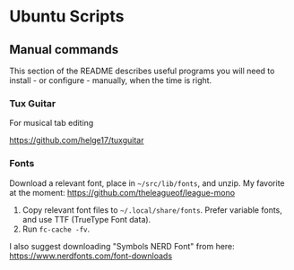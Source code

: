 # Ubuntu Scripts

## Manual commands

This section of the README describes useful programs you will need to install - or configure - manually, when the time is right.

### Tux Guitar

For musical tab editing

<https://github.com/helge17/tuxguitar>

### Fonts

Download a relevant font, place in `~/src/lib/fonts`, and unzip. My favorite at the moment: <https://github.com/theleagueof/league-mono>

1. Copy relevant font files to `~/.local/share/fonts`. Prefer variable fonts, and use TTF (TrueType Font data).
2. Run `fc-cache -fv`.

I also suggest downloading "Symbols NERD Font" from here: <https://www.nerdfonts.com/font-downloads>
